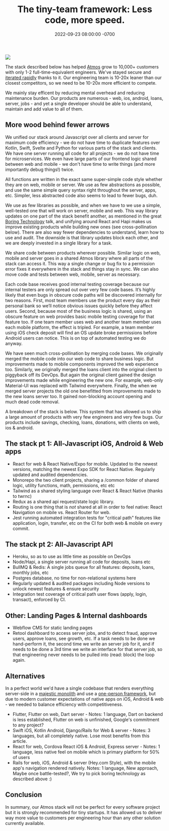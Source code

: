 ﻿---
layout: post
title: "The tiny-team framework: Less code, more speed."
date: 2022-09-23 08:00:00 -0700
tags: ["Essay"]
---

![](/dall_e_efficiency.png)

The stack described below has helped [Atmos](https://www.joinatmos.com) grow to 10,000+ customers with only 1-2 full-time-equivalent engineers. We've stayed secure and [iterated rapidly](http://paulgraham.com/avg.html) thanks to it. Our engineering team is 10-20x leaner than our closest competitors, so we need to be 10-20x more efficient to compete.

We mainly stay efficent by reducing mental overhead and reducing maintenance burden. Our products are numerous - web, ios, android, loans, server, jobs - and yet a single developer should be able to understand, maintain and add value to all of them.

## More wood behind fewer arrows

We unified our stack around Javascript over all clients and server for maximum code efficiency - we do not have time to duplicate features over Kotlin, Swift, Svelte and Python for various parts of the stack and clients. We have one server running all code for all projects - we do not have time for microservices. We even have large parts of our frontend logic shared between web and mobile - we don't have time to write things (and more importantly debug things!) twice.

All functions are written in the exact same super-simple code style whether they are on web, mobile or server. We use as few abstractions as possible, and use the same simple query syntax right throughout the server, apps, etc. Simpler, less abstracted code also seems to lead to fewer bugs, duh.

We use as few libraries as possible, and when we have to we use a simple, well-tested one that will work on server, mobile and web. This way library updates on one part of the stack benefit another, as mentioned in the great [Boring Technology](https://boringtechnology.club/) talk, and unifying around React and Hapi makes us improve existing products while building new ones (see cross-pollination below). There are also way fewer dependencies to understand, learn how to use and audit. The downside is that library updates block each other, and we are deeply invested in a single library for a task.

We share code between products wherever possible. Similar logic on web, mobile and server goes in a shared Atmos library where all parts of the stack can access it. This way a single change or bug fix to a permission error fixes it everywhere in the stack and things stay in sync. We can also move code and tests between web, mobile, server as necessary.

Each code base receives good internal testing coverage because our internal testers are only spread out over very few code bases. It’s highly likely that even bugs in obscure code paths will be discovered internally for two reasons. First, most team members use the product every day as their personal bank so we’ll notice obvious issues quickly before they affect users. Second, because most of the business logic is shared, using an obscure feature on web provides basic mobile testing coverage for that feature too. If one team member uses web and another team member uses each mobile platform, the effect is tripled. For example, a team member using iOS check deposit will find an OS update broke permissions before Android users can notice. This is on top of automated testing we do anyway.

We have seen much cross-pollination by merging code bases. We originally merged the mobile code into our web code to share business logic. But improvements made to mobile components improved the web experience too. Similarly, we originally merged the loans client into the original client to piggyback off its DevOps. But again the original client gained the design improvements made while engineering the new one. For example, web-only Material-UI was replaced with Tailwind everywhere. Finally, the when we merged server projects the old one benefitted from improvements made to the new loans server too. It gained non-blocking account opening and much dead code removal.

A breakdown of the stack is below. This system that has allowed us to ship a large amount of products with very few engineers and very few bugs. Our products include savings, checking, loans, donations, with clients on web, ios & android.

## The stack pt 1: All-Javascript iOS, Android & Web apps

- React for web & React Native/Expo for mobile. Updated to the newest versions, matching the newest Expo SDK for React Native. Regularly updated and audited dependencies.
- Monorepo the two client projects, sharing a /common folder of shared logic, utility functions, math, permissions, etc etc
- Tailwind as a shared styling language over React & React Native (thanks to twrnc)
- Redux as a shared api request/state logic library.
- Routing is one thing that is _not_ shared at all in order to feel native: React Navigation on mobile vs. React Router for web.
- Jest running automated integration tests for "critical path" features like application, login, transfer, etc on the CI for both web & mobile on every commit.

## The stack pt 2: All-Javascript API

- Heroku, so as to use as little time as possible on DevOps
- Node/Hapi, a single server running all code for deposits, loans etc
- BullMQ & Redis: A single jobs queue for all features: deposits, loans, monthly jobs, etc
- Postgres database, no time for non-relational systems here
- Regularly updated & audited packages including Node versions to unlock newest features & ensure security
- Integration test coverage of critical path user flows (apply, login, transact), enforced by CI.

## Other: Landing Pages & Internal dashboards

- Webflow CMS for static landing pages
- Retool dashboard to access server jobs, and to detect fraud, approve users, approve loans, see growth, etc. If a task needs to be done we hand-perform it, the second time we write an server job for it, and if needs to be done a 3rd time we write an interface for that server job, so that engineering never needs to be pulled into (read: block) the loop again.

## Alternatives

In a perfect world we'd have a single codebase that renders everything server-side in a [majestic monolith](/a-node-js-developer-discovers-rails/) and use a [one-person framework](https://world.hey.com/dhh/the-one-person-framework-711e6318), but due to modern customer expectations of native apps on iOS, Android & web - we needed to balance efficiency with competitiveness.

- Flutter, Flutter on web, Dart server - Notes: 1 language, Dart on backend is less established, Flutter on web is unfinished, Google's commitment to any project?
- Swift iOS, Kotlin Android, Django/Rails for Web & server - Notes: 3 languages, but all completely native. Lose most benefits from this article.
- React for web, Cordova React iOS & Android, Express server - Notes: 1 language, less native feel on mobile which is primary platform for 50% of users
- Rails for web, iOS, Android & server (Hey.com Style), with the mobile app's navigation rendered natively. Notes: 1 language, New approach, Maybe once battle-tested?, We try to pick boring technology as described above :)

## Conclusion

In summary, our Atmos stack will not be perfect for every software project but it is strongly recommended for tiny startups. It has allowed us to deliver way more value to customers per engineering hour than any other solution currently available.

